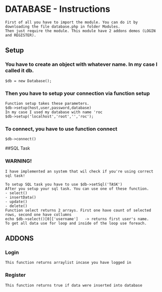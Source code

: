 # DATABASE - Instructions
    First of all you have to import the module. You can do it by downloading the file database.php in folder Modules.
    Then just require the module. This module have 2 addons demos (LOGIN and REGISTER).
## Setup
### You have to create an object with whatever name. In my case I called it db.
    $db = new Database();
### Then you have to setup your connection via function setup
    Function setup takes these parameters.
    $db->setup(host,user,password,database)
    In my case I used my database with name 'roc
    $db->setup('localhost','root','','roc');    
### To connect, you have to use function connect
    $db->connect()
##SQL Task
### WARNING!
    I have implemented an system that wil check if you're using correct sql task!

    To setup SQL task you have to use $db->setSql('TASK')
    After you setup your sql task. You can use one of these function.
    - select()
    - insertData()
    - update()
    - delete()
    Function select returns 2 arrays. First one have count of selected rows, second one have collumns
    echo $db->select()[0]['username']   -> returns first user's name.
    To get all data use for loop and inside of the loop use foreach.
## ADDONS
### Login
    This function returns arraylist incase you have logged in
### Register
    This function returns true if data were inserted into database

